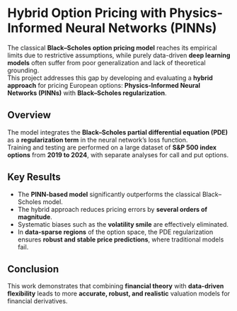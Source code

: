 # Hybrid Option Pricing with Physics-Informed Neural Networks (PINNs)

The classical **Black–Scholes option pricing model** reaches its empirical limits due to restrictive assumptions, while purely data-driven **deep learning models** often suffer from poor generalization and lack of theoretical grounding.  
This project addresses this gap by developing and evaluating a **hybrid approach** for pricing European options: **Physics-Informed Neural Networks (PINNs)** with **Black–Scholes regularization**.

## Overview
The model integrates the **Black–Scholes partial differential equation (PDE)** as a **regularization term** in the neural network’s loss function.  
Training and testing are performed on a large dataset of **S&P 500 index options** from **2019 to 2024**, with separate analyses for call and put options.

## Key Results
- The **PINN-based model** significantly outperforms the classical Black–Scholes model.  
- The hybrid approach reduces pricing errors by **several orders of magnitude**.  
- Systematic biases such as the **volatility smile** are effectively eliminated.  
- In **data-sparse regions** of the option space, the PDE regularization ensures **robust and stable price predictions**, where traditional models fail.

## Conclusion
This work demonstrates that combining **financial theory** with **data-driven flexibility** leads to more **accurate, robust, and realistic** valuation models for financial derivatives.
